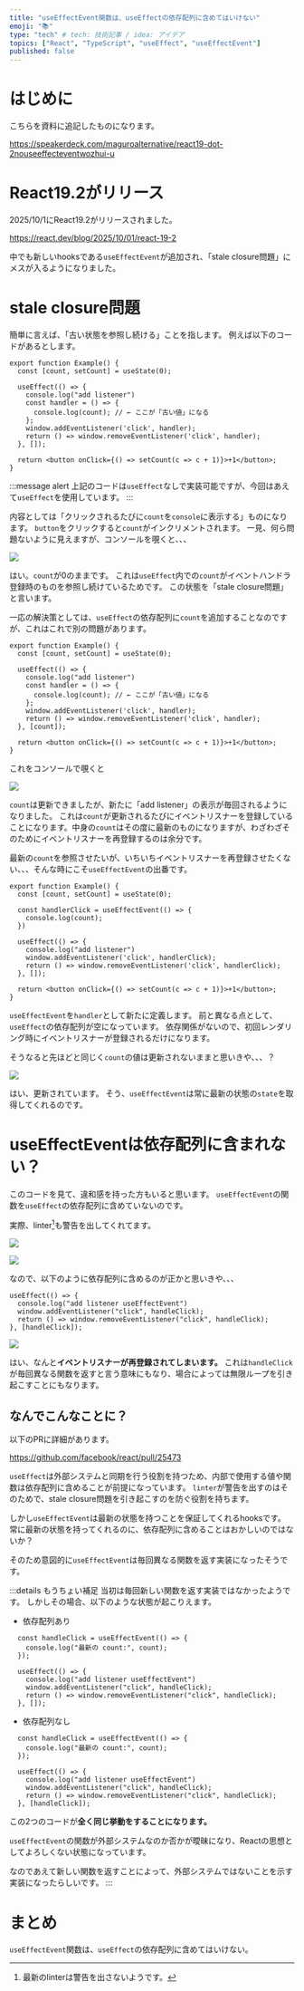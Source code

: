 ```yaml
---
title: "useEffectEvent関数は、useEffectの依存配列に含めてはいけない"
emoji: "📚"
type: "tech" # tech: 技術記事 / idea: アイデア
topics: ["React", "TypeScript", "useEffect", "useEffectEvent"]
published: false
---
```


# はじめに

こちらを資料に追記したものになります。

https://speakerdeck.com/maguroalternative/react19-dot-2nouseeffecteventwozhui-u

# React19.2がリリース

2025/10/1にReact19.2がリリースされました。

https://react.dev/blog/2025/10/01/react-19-2

中でも新しいhooksである`useEffectEvent`が追加され、「stale closure問題」にメスが入るようになりました。

# stale closure問題

簡単に言えば、「古い状態を参照し続ける」ことを指します。
例えば以下のコードがあるとします。

```tsx
export function Example() {
  const [count, setCount] = useState(0);

  useEffect(() => {
    console.log("add listener")
    const handler = () => {
      console.log(count); // ← ここが「古い値」になる
    };
    window.addEventListener('click', handler);
    return () => window.removeEventListener('click', handler);
  }, []);
  
  return <button onClick={() => setCount(c => c + 1)}>+1</button>;
}
```

:::message alert
上記のコードは`useEffect`なしで実装可能ですが、今回はあえて`useEffect`を使用しています。
:::

内容としては「クリックされるたびに`count`を`console`に表示する」ものになります。
`button`をクリックすると`count`がインクリメントされます。
一見、何ら問題ないように見えますが、コンソールを覗くと、、、

![](https://storage.googleapis.com/zenn-user-upload/95d36289b145-20251031.png)

はい。`count`が0のままです。
これは`useEffect`内での`count`がイベントハンドラ登録時のものを参照し続けているためです。
この状態を「stale closure問題」と言います。

一応の解決策としては、`useEffect`の依存配列に`count`を追加することなのですが、これはこれで別の問題があります。

```tsx
export function Example() {
  const [count, setCount] = useState(0);

  useEffect(() => {
    console.log("add listener")
    const handler = () => {
      console.log(count); // ← ここが「古い値」になる
    };
    window.addEventListener('click', handler);
    return () => window.removeEventListener('click', handler);
  }, [count]);
  
  return <button onClick={() => setCount(c => c + 1)}>+1</button>;
}
```

これをコンソールで覗くと

![](https://storage.googleapis.com/zenn-user-upload/431ef1944cc7-20251031.png)

`count`は更新できましたが、新たに「add listener」の表示が毎回されるようになりました。
これは`count`が更新されるたびにイベントリスナーを登録していることになります。中身の`count`はその度に最新のものになりますが、わざわざそのためにイベントリスナーを再登録するのは余分です。

最新の`count`を参照させたいが、いちいちイベントリスナーを再登録させたくない、、、そんな時にこそ`useEffectEvent`の出番です。

```tsx
export function Example() {
  const [count, setCount] = useState(0);

  const handlerClick = useEffectEvent(() => {
    console.log(count);
  })

  useEffect(() => {
    console.log("add listener")
    window.addEventListener('click', handlerClick);
    return () => window.removeEventListener('click', handlerClick);
  }, []);
  
  return <button onClick={() => setCount(c => c + 1)}>+1</button>;
}
```

`useEffectEvent`を`handler`として新たに定義します。
前と異なる点として、`useEffect`の依存配列が空になっています。
依存関係がないので、初回レンダリング時にイベントリスナーが登録されるだけになります。

そうなると先ほどと同じく`count`の値は更新されないままと思いきや、、、？

![](https://storage.googleapis.com/zenn-user-upload/467de2ee1179-20251031.png)

はい、更新されています。
そう、`useEffectEvent`は常に最新の状態の`state`を取得してくれるのです。

# useEffectEventは依存配列に含まれない？

このコードを見て、違和感を持った方もいると思います。
`useEffectEvent`の関数を`useEffect`の依存配列に含めていないのです。

実際、linter[^1]も警告を出してくれてます。

![](https://storage.googleapis.com/zenn-user-upload/e7c4e02318d3-20251031.png)

![](https://storage.googleapis.com/zenn-user-upload/47fc1f864b4d-20251031.png)


なので、以下のように依存配列に含めるのが正かと思いきや、、、

```tsx
useEffect(() => {
  console.log("add listener useEffectEvent")
  window.addEventListener("click", handleClick);
  return () => window.removeEventListener("click", handleClick);
}, [handleClick]);
```

![](https://storage.googleapis.com/zenn-user-upload/eb5ae2189eb7-20251031.png)

はい、なんと**イベントリスナーが再登録されてしまいます。**
これは`handleClick`が毎回異なる関数を返すと言う意味にもなり、場合によっては無限ループを引き起こすことにもなります。

## なんでこんなことに？

以下のPRに詳細があります。

https://github.com/facebook/react/pull/25473

`useEffect`は外部システムと同期を行う役割を持つため、内部で使用する値や関数は依存配列に含めることが前提になっています。
`linter`が警告を出すのはそのためで、stale closure問題を引き起こすのを防ぐ役割を持ちます。

しかし`useEffectEvent`は最新の状態を持つことを保証してくれるhooksです。
常に最新の状態を持ってくれるのに、依存配列に含めることはおかしいのではないか？

そのため意図的に`useEffectEvent`は毎回異なる関数を返す実装になったそうです。

:::details もうちょい補足
当初は毎回新しい関数を返す実装ではなかったようです。
しかしその場合、以下のような状態が起こりえます。

- 依存配列あり
```tsx
  const handleClick = useEffectEvent(() => {
    console.log("最新の count:", count);
  });

  useEffect(() => {
    console.log("add listener useEffectEvent")
    window.addEventListener("click", handleClick);
    return () => window.removeEventListener("click", handleClick);
  }, []);
```

- 依存配列なし
```tsx
  const handleClick = useEffectEvent(() => {
    console.log("最新の count:", count);
  });

  useEffect(() => {
    console.log("add listener useEffectEvent")
    window.addEventListener("click", handleClick);
    return () => window.removeEventListener("click", handleClick);
  }, [handleClick]);
```

この2つのコードが**全く同じ挙動をすることになります。**

`useEffectEvent`の関数が外部システムなのか否かが曖昧になり、Reactの思想としてよろしくない状態になっています。

なのであえて新しい関数を返すことによって、外部システムではないことを示す実装になったらしいです。
:::

# まとめ

`useEffectEvent`関数は、`useEffect`の依存配列に含めてはいけない。

[^1]: 最新のlinterは警告を出さないようです。
